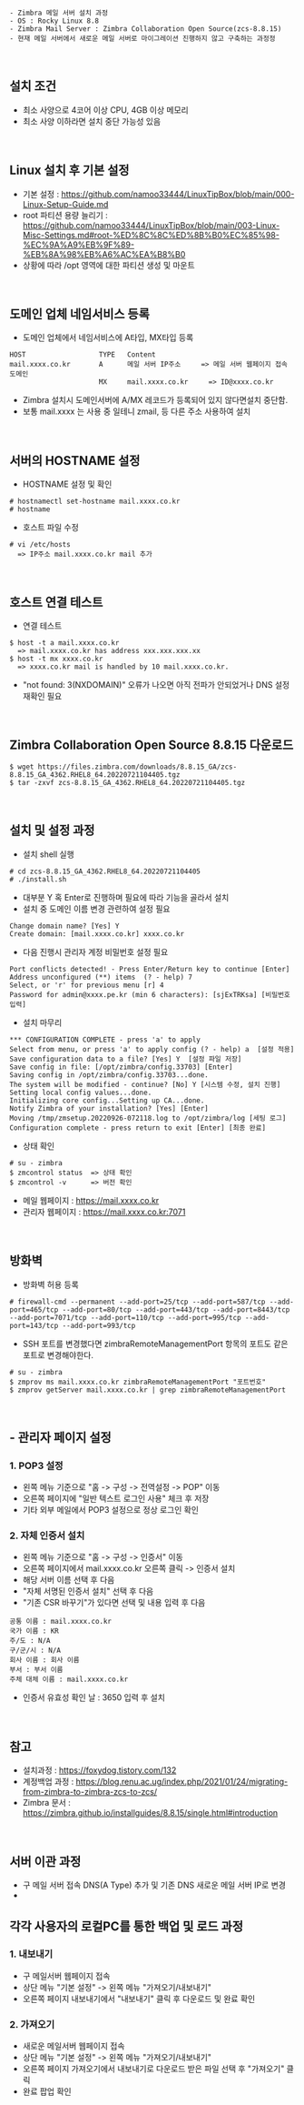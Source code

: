 ~~~
- Zimbra 메일 서버 설치 과정
- OS : Rocky Linux 8.8
- Zimbra Mail Server : Zimbra Collaboration Open Source(zcs-8.8.15)
- 현재 메일 서버에서 새로운 메일 서버로 마이그레이션 진행하지 않고 구축하는 과정정
~~~
<br>

## 설치 조건
- 최소 사양으로 4코어 이상 CPU, 4GB 이상 메모리
- 최소 사양 이하라면 설치 중단 가능성 있음
<br>

## Linux 설치 후 기본 설정
- 기본 설정 : https://github.com/namoo33444/LinuxTipBox/blob/main/000-Linux-Setup-Guide.md
- root 파티션 용량 늘리기 : https://github.com/namoo33444/LinuxTipBox/blob/main/003-Linux-Misc-Settings.md#root-%ED%8C%8C%ED%8B%B0%EC%85%98-%EC%9A%A9%EB%9F%89-%EB%8A%98%EB%A6%AC%EA%B8%B0
- 상황에 따라 /opt 영역에 대한 파티션 생성 및 마운트 
<br>

## 도메인 업체 네임서비스 등록
- 도메인 업체에서 네임서비스에 A타입, MX타입 등록
~~~
HOST                  TYPE   Content
mail.xxxx.co.kr       A      메일 서버 IP주소     => 메일 서버 웹페이지 접속 도메인
                      MX     mail.xxxx.co.kr     => ID@xxxx.co.kr
~~~
- Zimbra 설치시 도메인서버에 A/MX 레코드가 등록되어 있지 않다면설치 중단함.
- 보통 mail.xxxx 는 사용 중 일테니 zmail, 등 다른 주소 사용하여 설치
<br>

## 서버의 HOSTNAME 설정
- HOSTNAME 설정 및 확인
```shell
# hostnamectl set-hostname mail.xxxx.co.kr
# hostname
```
- 호스트 파일 수정
```shell
# vi /etc/hosts
  => IP주소 mail.xxxx.co.kr mail 추가
```
<br>

## 호스트 연결 테스트
- 연결 테스트
```shell
$ host -t a mail.xxxx.co.kr
  => mail.xxxx.co.kr has address xxx.xxx.xxx.xx
$ host -t mx xxxx.co.kr
  => xxxx.co.kr mail is handled by 10 mail.xxxx.co.kr.
```
- "not found: 3(NXDOMAIN)" 오류가 나오면 아직 전파가 안되었거나 DNS 설정 재확인 필요
<br>

## Zimbra Collaboration Open Source 8.8.15 다운로드
```shell
$ wget https://files.zimbra.com/downloads/8.8.15_GA/zcs-8.8.15_GA_4362.RHEL8_64.20220721104405.tgz
$ tar -zxvf zcs-8.8.15_GA_4362.RHEL8_64.20220721104405.tgz
```
<br>

## 설치 및 설정 과정
- 설치 shell 실행
```shell
# cd zcs-8.8.15_GA_4362.RHEL8_64.20220721104405
# ./install.sh
```
- 대부분 Y 혹 Enter로 진행하며 필요에 따라 기능을 골라서 설치
- 설치 중 도메인 이름 변경 관련하여 설정 필요
```
Change domain name? [Yes] Y 
Create domain: [mail.xxxx.co.kr] xxxx.co.kr
```
- 다음 진행시 관리자 계정 비밀번호 설정 필요
```
Port conflicts detected! - Press Enter/Return key to continue [Enter]
Address unconfigured (**) items  (? - help) 7 
Select, or 'r' for previous menu [r] 4
Password for admin@xxxx.pe.kr (min 6 characters): [sjExTRKsa] [비밀번호 입력]
```
- 설치 마무리
```
*** CONFIGURATION COMPLETE - press 'a' to apply
Select from menu, or press 'a' to apply config (? - help) a  [설정 적용]
Save configuration data to a file? [Yes] Y  [설정 파일 저장]
Save config in file: [/opt/zimbra/config.33703] [Enter]
Saving config in /opt/zimbra/config.33703...done.
The system will be modified - continue? [No] Y [시스템 수정, 설치 진행]
Setting local config values...done.
Initializing core config...Setting up CA...done.
Notify Zimbra of your installation? [Yes] [Enter]
Moving /tmp/zmsetup.20220926-072118.log to /opt/zimbra/log [세팅 로그]
Configuration complete - press return to exit [Enter] [최종 완료]
```
- 상태 확인
```shell
# su - zimbra
$ zmcontrol status  => 상태 확인
$ zmcontrol -v      => 버전 확인
```
- 메일 웹페이지 : https://mail.xxxx.co.kr
- 관리자 웹페이지 : https://mail.xxxx.co.kr:7071
<br>

## 방화벽
- 방화벽 허용 등록
```shell
# firewall-cmd --permanent --add-port=25/tcp --add-port=587/tcp --add-port=465/tcp --add-port=80/tcp --add-port=443/tcp --add-port=8443/tcp --add-port=7071/tcp --add-port=110/tcp --add-port=995/tcp --add-port=143/tcp --add-port=993/tcp
```
- SSH 포트를 변경했다면 zimbraRemoteManagementPort 항목의 포트도 같은 포트로 변경해야한다.
```shell
# su - zimbra
$ zmprov ms mail.xxxx.co.kr zimbraRemoteManagementPort "포트번호"
$ zmprov getServer mail.xxxx.co.kr | grep zimbraRemoteManagementPort
```
<br>

## - 관리자 페이지 설정
### 1. POP3 설정
- 왼쪽 메뉴 기준으로 "홈 -> 구성 -> 전역설정 -> POP" 이동
- 오른쪽 페이지에 "일반 텍스트 로그인 사용" 체크 후 저장
- 기타 외부 메일에서 POP3 설정으로 정상 로그인 확인
### 2. 자체 인증서 설치
- 왼쪽 메뉴 기준으로 "홈 -> 구성 -> 인증서" 이동
- 오른쪽 페이지에서 mail.xxxx.co.kr 오른쪽 클릭 -> 인증서 설치
- 해당 서버 이름 선택 후 다음
- "자체 서명된 인증서 설치" 선택 후 다음
- "기존 CSR 바꾸기"가 있다면 선택 및 내용 입력 후 다음
```
공통 이름 : mail.xxxx.co.kr
국가 이름 : KR
주/도 : N/A
구/군/시 : N/A
회사 이름 : 회사 이름
부서 : 부서 이름
주체 대체 이름 : mail.xxxx.co.kr
```
- 인증서 유효성 확인 날 : 3650 입력 후 설치
<br>

## 참고
- 설치과정 : https://foxydog.tistory.com/132
- 계정백업 과정 : https://blog.renu.ac.ug/index.php/2021/01/24/migrating-from-zimbra-to-zimbra-zcs-to-zcs/
- Zimbra 문서 : https://zimbra.github.io/installguides/8.8.15/single.html#introduction
<br>

## 서버 이관 과정
- 구 메일 서버 접속 DNS(A Type) 추가 및 기존 DNS 새로운 메일 서버 IP로 변경
- 

## 각각 사용자의 로컬PC를 통한 백업 및 로드 과정
### 1. 내보내기
- 구 메일서버 웹페이지 접속 
- 상단 메뉴 "기본 설정" -> 왼쪽 메뉴 "가져오기/내보내기"
- 오른쪽 페이지 내보내기에서 "내보내기" 클릭 후 다운로드 및 완료 확인
### 2. 가져오기
- 새로운 메일서버 웹페이지 접속
- 상단 메뉴 "기본 설정" -> 왼쪽 메뉴 "가져오기/내보내기"
- 오른쪽 페이지 가져오기에서 내보내기로 다운로드 받은 파일 선택 후 "가져오기" 클릭
- 완료 팝업 확인
